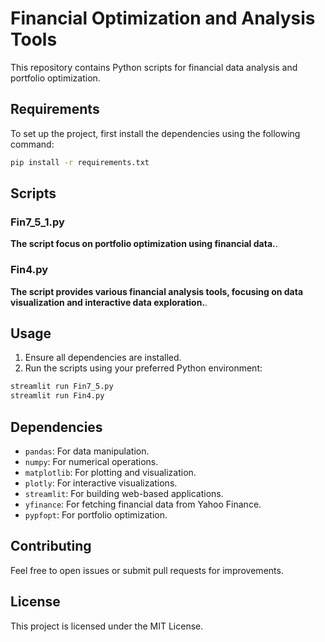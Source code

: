 # Financial Optimization and Analysis Tools

This repository contains Python scripts for financial data analysis and portfolio optimization.

## Requirements

To set up the project, first install the dependencies using the following command:

```bash
pip install -r requirements.txt
```

## Scripts

### Fin7_5_1.py
**The script focus on portfolio optimization using financial data.**.

### Fin4.py
**The script provides various financial analysis tools, focusing on data visualization and interactive data exploration.**.

## Usage

1. Ensure all dependencies are installed.
2. Run the scripts using your preferred Python environment:

```bash
streamlit run Fin7_5.py
streamlit run Fin4.py
```

## Dependencies

- `pandas`: For data manipulation.
- `numpy`: For numerical operations.
- `matplotlib`: For plotting and visualization.
- `plotly`: For interactive visualizations.
- `streamlit`: For building web-based applications.
- `yfinance`: For fetching financial data from Yahoo Finance.
- `pypfopt`: For portfolio optimization.

## Contributing

Feel free to open issues or submit pull requests for improvements.

## License

This project is licensed under the MIT License.

